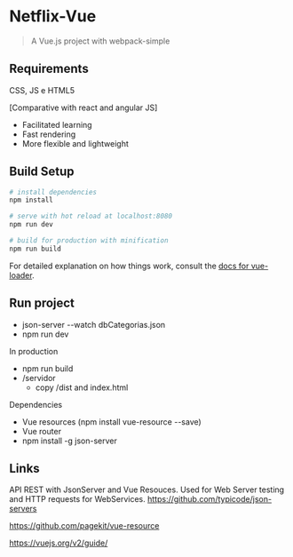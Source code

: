 # Netflix-Vue
> A Vue.js project with webpack-simple

## Requirements
CSS, JS e HTML5

[Comparative with react and angular JS]
- Facilitated learning
- Fast rendering
- More flexible and lightweight

## Build Setup

``` bash
# install dependencies
npm install

# serve with hot reload at localhost:8080
npm run dev

# build for production with minification
npm run build
```

For detailed explanation on how things work, consult the [docs for vue-loader](http://vuejs.github.io/vue-loader).

## Run project

- json-server --watch dbCategorias.json
- npm run dev

In production
  - npm run build
  - /servidor
    - copy /dist and index.html

Dependencies
  - Vue resources (npm install vue-resource --save)
  - Vue router
  - npm install -g json-server

## Links
API REST with JsonServer and Vue Resouces.
Used for Web Server testing and HTTP requests for WebServices.
https://github.com/typicode/json-servers

https://github.com/pagekit/vue-resource

https://vuejs.org/v2/guide/
